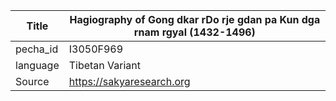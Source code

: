 |Title | Hagiography of Gong dkar rDo rje gdan pa Kun dga rnam rgyal (1432-1496) 
| --- | --- 
|pecha_id | I3050F969
|language | Tibetan Variant
|Source | https://sakyaresearch.org